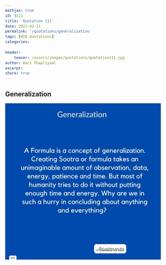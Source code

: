 ```yaml
---
mathjax: true
id: 9111
title: 'Quotation 111'
date: 2022-03-11
permalink: '/quotations/generalization'
tags: [WIA Quotations] 
categories: 

header:
    teaser: /assets/images/quotations/quotation111.jpg
author: Hari Thapliyaal 
excerpt:
share: true 
---
```


## Generalization

![Generalization](/assets/images/quotations/quotation111.jpg)
